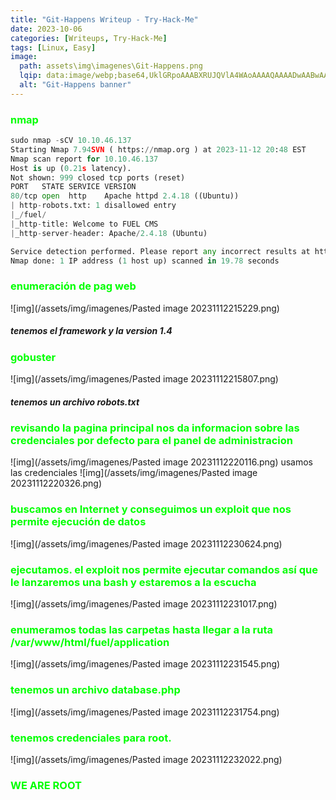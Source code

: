 ```yaml
---
title: "Git-Happens Writeup - Try-Hack-Me"
date: 2023-10-06
categories: [Writeups, Try-Hack-Me]
tags: [Linux, Easy]
image: 
  path: assets\img\imagenes\Git-Happens.png
  lqip: data:image/webp;base64,UklGRpoAAABXRUJQVlA4WAoAAAAQAAAADwAABwAAQUxQSDIAAAARL0AmbZurmr57yyIiqE8oiG0bejIYEQTgqiDA9vqnsUSI6H+oAERp2HZ65qP/VIAWAFZQOCBCAAAA8AEAnQEqEAAIAAVAfCWkAALp8sF8rgRgAP7o9FDvMCkMde9PK7euH5M1m6VWoDXf2FkP3BqV0ZYbO6NA/VFIAAAA
  alt: "Git-Happens banner"
---
```

<style>
  h3 {
    color: #00FF00; /* Puedes cambiar "blue" por cualquier color que desees */
  }
</style>
### nmap

```python
sudo nmap -sCV 10.10.46.137
Starting Nmap 7.94SVN ( https://nmap.org ) at 2023-11-12 20:48 EST
Nmap scan report for 10.10.46.137
Host is up (0.21s latency).
Not shown: 999 closed tcp ports (reset)
PORT   STATE SERVICE VERSION
80/tcp open  http    Apache httpd 2.4.18 ((Ubuntu))
| http-robots.txt: 1 disallowed entry 
|_/fuel/
|_http-title: Welcome to FUEL CMS
|_http-server-header: Apache/2.4.18 (Ubuntu)

Service detection performed. Please report any incorrect results at https://nmap.org/submit/ .
Nmap done: 1 IP address (1 host up) scanned in 19.78 seconds
```

### enumeración de pag web
![img](/assets/img/imagenes/Pasted image 20231112215229.png)

##### tenemos el framework y la version 1.4
### gobuster
![img](/assets/img/imagenes/Pasted image 20231112215807.png)
##### tenemos un archivo robots.txt

### revisando la pagina principal nos da informacion sobre las credenciales por defecto para el panel de administracion
![img](/assets/img/imagenes/Pasted image 20231112220116.png)
usamos las credenciales
![img](/assets/img/imagenes/Pasted image 20231112220326.png)

### buscamos en Internet y conseguimos un exploit que nos permite ejecución de datos
![img](/assets/img/imagenes/Pasted image 20231112230624.png)

### ejecutamos. el exploit nos permite ejecutar comandos así que le lanzaremos una bash y estaremos a la escucha
![img](/assets/img/imagenes/Pasted image 20231112231017.png)

### enumeramos todas las carpetas hasta llegar a la ruta /var/www/html/fuel/application 
![img](/assets/img/imagenes/Pasted image 20231112231545.png)

### tenemos un archivo database.php
![img](/assets/img/imagenes/Pasted image 20231112231754.png)

### tenemos credenciales para root.
![img](/assets/img/imagenes/Pasted image 20231112232022.png)

### WE ARE ROOT
